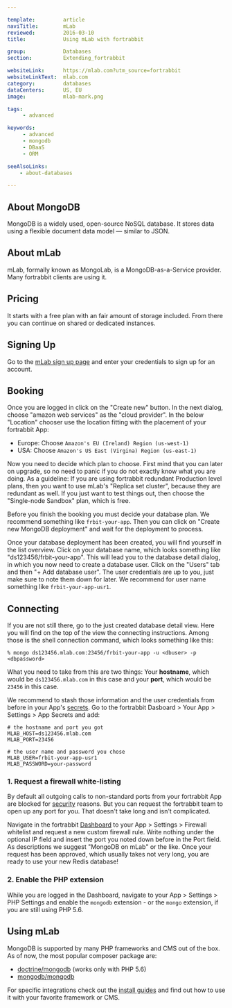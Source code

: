 ```yaml
---

template:         article
naviTitle:        mLab
reviewed:         2016-03-10
title:            Using mLab with fortrabbit

group:            Databases
section:          Extending_fortrabbit

websiteLink:      https://mlab.com?utm_source=fortrabbit
websiteLinkText:  mlab.com
category:         databases
dataCenters:      US, EU
image:            mlab-mark.png

tags:
     - advanced

keywords:
     - advanced
     - mongodb
     - DBaaS
     - ORM

seeAlsoLinks:
    - about-databases

---
```



## About MongoDB

MongoDB is a widely used, open-source NoSQL database. It stores data using a flexible document data model — similar to JSON.


## About mLab

mLab, formally known as MongoLab, is a MongoDB-as-a-Service provider. Many fortrabbit clients are using it.


## Pricing

It starts with a free plan with an fair amount of storage included. From there you can continue on shared or dedicated instances.


## Signing Up

Go to the [mLab sign up page](https://mlab.com/signup?utm_source=fortrabbit) and enter your credentials to sign up for an account.


## Booking

Once you are logged in click on the "Create new" button. In the next dialog, choose "amazon web services" as the "cloud provider". In the below "Location" chooser use the location fitting with the placement of your fortrabbit App:

* Europe: Choose `Amazon's EU (Ireland) Region (us-west-1)`
* USA: Choose `Amazon's US East (Virgina) Region (us-east-1)`

Now you need to decide which plan to choose. First mind that you can later on upgrade, so no need to panic if you do not exactly know what you are doing. As a guideline: If you are using fortrabbit redundant Production level plans, then you want to use mLab's "Replica set cluster", because they are redundant as well. If you just want to test things out, then choose the "Single-node Sandbox" plan, which is free.

Before you finish the booking you must decide your database plan. We recommend something like `frbit-your-app`. Then you can click on "Create new MongoDB deployment" and wait for the deployment to process.

Once your database deployment has been created, you will find yourself in the list overview. Click on your database name, which looks something like "ds123456/frbit-your-app". This will lead you to the database detail dialog, in which you now need to create a database user. Click on the "Users" tab and then "+ Add database user". The user credentials are up to you, just make sure to note them down for later. We recommend for user name something like `frbit-your-app-usr1`.

## Connecting

If you are not still there, go to the just created database detail view. Here you will find on the top of the view the connecting instructions. Among those is the shell connection command, which looks something like this:

```plain
% mongo ds123456.mlab.com:23456/frbit-your-app -u <dbuser> -p <dbpassword>
```

What you need to take from this are two things: Your **hostname**, which would be `ds123456.mlab.com` in this case and your **port**, which would be `23456` in this case.

We recommend to stash those information and the user credentials from before in your App's [secrets](app-secrets). Go to the fortrabbit Dasboard > Your App > Settings > App Secrets and add:

```plain
# the hostname and port you got
MLAB_HOST=ds123456.mlab.com
MLAB_PORT=23456

# the user name and password you chose
MLAB_USER=frbit-your-app-usr1
MLAB_PASSWORD=your-password
```

### 1. Request a firewall white-listing

By default all outgoing calls to non-standard ports from your fortrabbit App are blocked for [security](security) reasons. But you can request the fortrabbit team to open up any port for you. That doesn't take long and isn't complicated.

Navigate in the fortrabbit [Dashboard](dashboard) to your App > Settings > Firewall whitelist and request a new custom firewall rule. Write nothing under the optional IP field and insert the port you noted down before in the Port field. As descriptions we suggest "MongoDB on mLab" or the like. Once your request has been approved, which usually takes not very long, you are ready to use your new Redis database!

### 2. Enable the PHP extension

While you are logged in the Dashboard, navigate to your App > Settings > PHP Settings and enable the `mongodb` extension - or the `mongo` extension, if you are still using PHP 5.6.

## Using mLab

MongoDB is supported by many PHP frameworks and CMS out of the box. As of now, the most popular composer package are:

* [doctrine/mongodb](https://packagist.org/packages/doctrine/mongodb) (works only with PHP 5.6)
* [mongodb/mongodb](https://packagist.org/packages/mongodb/mongodb)

 For specific integrations check out the [install guides](/#install-guides) and find out how to use it with your favorite framework or CMS.
